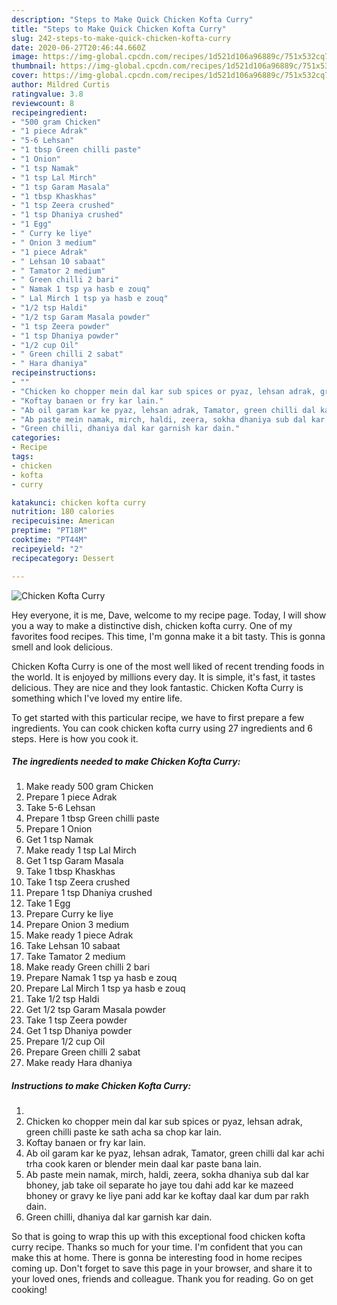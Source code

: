 ```yaml
---
description: "Steps to Make Quick Chicken Kofta Curry"
title: "Steps to Make Quick Chicken Kofta Curry"
slug: 242-steps-to-make-quick-chicken-kofta-curry
date: 2020-06-27T20:46:44.660Z
image: https://img-global.cpcdn.com/recipes/1d521d106a96889c/751x532cq70/chicken-kofta-curry-recipe-main-photo.jpg
thumbnail: https://img-global.cpcdn.com/recipes/1d521d106a96889c/751x532cq70/chicken-kofta-curry-recipe-main-photo.jpg
cover: https://img-global.cpcdn.com/recipes/1d521d106a96889c/751x532cq70/chicken-kofta-curry-recipe-main-photo.jpg
author: Mildred Curtis
ratingvalue: 3.8
reviewcount: 8
recipeingredient:
- "500 gram Chicken"
- "1 piece Adrak"
- "5-6 Lehsan"
- "1 tbsp Green chilli paste"
- "1 Onion"
- "1 tsp Namak"
- "1 tsp Lal Mirch"
- "1 tsp Garam Masala"
- "1 tbsp Khaskhas"
- "1 tsp Zeera crushed"
- "1 tsp Dhaniya crushed"
- "1 Egg"
- " Curry ke liye"
- " Onion 3 medium"
- "1 piece Adrak"
- " Lehsan 10 sabaat"
- " Tamator 2 medium"
- " Green chilli 2 bari"
- " Namak 1 tsp ya hasb e zouq"
- " Lal Mirch 1 tsp ya hasb e zouq"
- "1/2 tsp Haldi"
- "1/2 tsp Garam Masala powder"
- "1 tsp Zeera powder"
- "1 tsp Dhaniya powder"
- "1/2 cup Oil"
- " Green chilli 2 sabat"
- " Hara dhaniya"
recipeinstructions:
- ""
- "Chicken ko chopper mein dal kar sub spices or pyaz, lehsan adrak, green chilli paste ke sath acha sa chop kar lain."
- "Koftay banaen or fry kar lain."
- "Ab oil garam kar ke pyaz, lehsan adrak, Tamator, green chilli dal kar achi trha cook karen or blender mein daal kar paste bana lain."
- "Ab paste mein namak, mirch, haldi, zeera, sokha dhaniya sub dal kar bhoney, jab take oil separate ho jaye tou dahi add kar ke mazeed bhoney or gravy ke liye pani add kar ke koftay daal kar dum par rakh dain."
- "Green chilli, dhaniya dal kar garnish kar dain."
categories:
- Recipe
tags:
- chicken
- kofta
- curry

katakunci: chicken kofta curry 
nutrition: 180 calories
recipecuisine: American
preptime: "PT18M"
cooktime: "PT44M"
recipeyield: "2"
recipecategory: Dessert

---
```



![Chicken Kofta Curry](https://img-global.cpcdn.com/recipes/1d521d106a96889c/751x532cq70/chicken-kofta-curry-recipe-main-photo.jpg)

Hey everyone, it is me, Dave, welcome to my recipe page. Today, I will show you a way to make a distinctive dish, chicken kofta curry. One of my favorites food recipes. This time, I'm gonna make it a bit tasty. This is gonna smell and look delicious.

Chicken Kofta Curry is one of the most well liked of recent trending foods in the world. It is enjoyed by millions every day. It is simple, it's fast, it tastes delicious. They are nice and they look fantastic. Chicken Kofta Curry is something which I've loved my entire life.




To get started with this particular recipe, we have to first prepare a few ingredients. You can cook chicken kofta curry using 27 ingredients and 6 steps. Here is how you cook it.

<!--inarticleads1-->

##### The ingredients needed to make Chicken Kofta Curry:

1. Make ready 500 gram Chicken
1. Prepare 1 piece Adrak
1. Take 5-6 Lehsan
1. Prepare 1 tbsp Green chilli paste
1. Prepare 1 Onion
1. Get 1 tsp Namak
1. Make ready 1 tsp Lal Mirch
1. Get 1 tsp Garam Masala
1. Take 1 tbsp Khaskhas
1. Take 1 tsp Zeera crushed
1. Prepare 1 tsp Dhaniya crushed
1. Take 1 Egg
1. Prepare  Curry ke liye
1. Prepare  Onion 3 medium
1. Make ready 1 piece Adrak
1. Take  Lehsan 10 sabaat
1. Take  Tamator 2 medium
1. Make ready  Green chilli 2 bari
1. Prepare  Namak 1 tsp ya hasb e zouq
1. Prepare  Lal Mirch 1 tsp ya hasb e zouq
1. Take 1/2 tsp Haldi
1. Get 1/2 tsp Garam Masala powder
1. Take 1 tsp Zeera powder
1. Get 1 tsp Dhaniya powder
1. Prepare 1/2 cup Oil
1. Prepare  Green chilli 2 sabat
1. Make ready  Hara dhaniya




<!--inarticleads2-->

##### Instructions to make Chicken Kofta Curry:

1. 
1. Chicken ko chopper mein dal kar sub spices or pyaz, lehsan adrak, green chilli paste ke sath acha sa chop kar lain.
1. Koftay banaen or fry kar lain.
1. Ab oil garam kar ke pyaz, lehsan adrak, Tamator, green chilli dal kar achi trha cook karen or blender mein daal kar paste bana lain.
1. Ab paste mein namak, mirch, haldi, zeera, sokha dhaniya sub dal kar bhoney, jab take oil separate ho jaye tou dahi add kar ke mazeed bhoney or gravy ke liye pani add kar ke koftay daal kar dum par rakh dain.
1. Green chilli, dhaniya dal kar garnish kar dain.




So that is going to wrap this up with this exceptional food chicken kofta curry recipe. Thanks so much for your time. I'm confident that you can make this at home. There is gonna be interesting food in home recipes coming up. Don't forget to save this page in your browser, and share it to your loved ones, friends and colleague. Thank you for reading. Go on get cooking!
